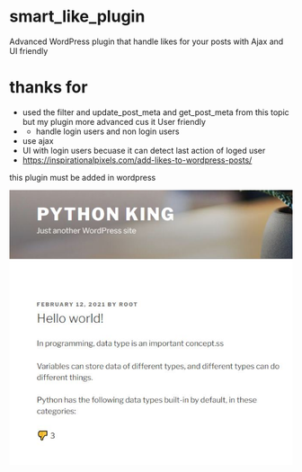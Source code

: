 # smart_like_plugin
Advanced WordPress plugin that handle likes for your posts with Ajax and UI friendly 



# thanks for
* used the filter and update_post_meta and get_post_meta from this topic but my plugin more advanced cus it User friendly
* + handle login users and non login users
* use ajax
* UI with login users becuase it can detect last action of loged user
* https://inspirationalpixels.com/add-likes-to-wordpress-posts/

this plugin must be added in wordpress



!['screenshot'](https://github.com/MahmoudHegazi/smart_like_plugin/blob/main/advanced_plugin.JPG?raw=true)
